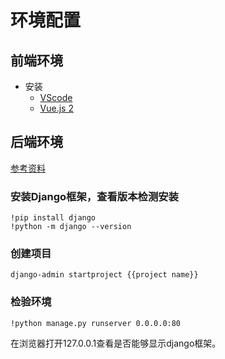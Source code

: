 
# 环境配置

## 前端环境
- 安装
  - [VScode](https://code.visualstudio.com/)
  - [Vue.js 2](https://v2.cn.vuejs.org/)


## 后端环境
[参考资料](https://www.byhy.net/tut/webdev/django/02/)  

### 安装Django框架，查看版本检测安装  
```
!pip install django
!python -m django --version
```
### 创建项目
```dotnetcli
django-admin startproject {{project name}}
```
### 检验环境
```dotnetcli
!python manage.py runserver 0.0.0.0:80
```
在浏览器打开127.0.0.1查看是否能够显示django框架。  